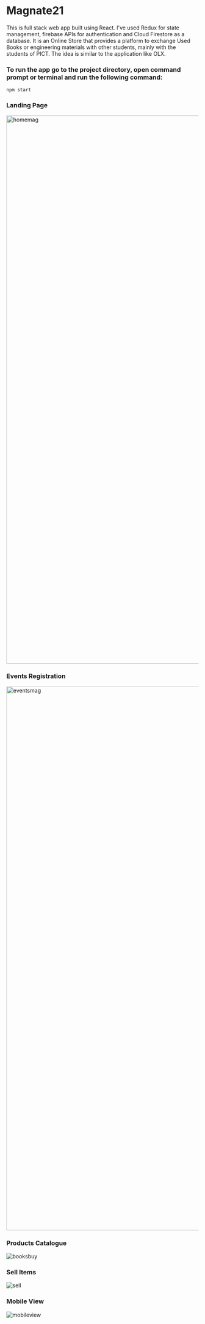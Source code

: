 # Magnate21
This is full stack web app built using React. I've used Redux for state management, firebase APIs for authentication and Cloud Firestore as a database.
It is an Online Store that provides a platform to exchange Used Books or engineering materials with other students, mainly with the students of PICT. The idea is similar to the application like OLX. 


### To run the app go to the project directory, open command prompt or terminal and run the following command:
    npm start
    

### Landing Page
<img width="1431" alt="homemag" src="https://user-images.githubusercontent.com/60639272/180151074-4d5a0c15-339b-4a86-93c5-f5b39b0a474a.png">

### Events Registration 
<img width="1420" alt="eventsmag" src="https://user-images.githubusercontent.com/60639272/180151237-e9241e9f-9bd7-4afa-9a2c-dd69e94df964.png">

### Products Catalogue
![booksbuy](https://user-images.githubusercontent.com/60639272/180053986-60671977-71be-47dd-8fa9-7d459374c311.jpeg)

### Sell Items
![sell](https://user-images.githubusercontent.com/60639272/180054370-722c45a0-7d8a-4069-8867-7f3ae1b91f11.jpeg)

### Mobile View
![mobileview](https://user-images.githubusercontent.com/60639272/180054677-00779c74-a88a-47da-a856-44852b903201.jpeg)

